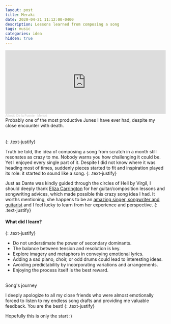 ```yaml
---
layout: post
title: Meraki
date: 2020-04-21 11:12:00-0400
description: Lessons learned from composing a song
tags: music
categories: idea
hidden: true
---
```




<iframe width="100%" height="200" scrolling="no" frameborder="no" allow="autoplay" src="https://w.soundcloud.com/player/?url=https%3A//api.soundcloud.com/tracks/856387372&color=%23ff5500&auto_play=false&hide_related=false&show_comments=true&show_user=true&show_reposts=false&show_teaser=true&visual=true"></iframe><div style="font-size: 10px; color: #cccccc;line-break: anywhere;word-break: normal;overflow: hidden;white-space: nowrap;text-overflow: ellipsis; font-family: Interstate,Lucida Grande,Lucida Sans Unicode,Lucida Sans,Garuda,Verdana,Tahoma,sans-serif;font-weight: 100;"><a href="https://soundcloud.com/alfredo-de-la-fuente512" title="Alfredo De la Fuente" target="_blank" style="color: #cccccc; text-decoration: none;">Alfredo De la Fuente</a> · <a href="https://soundcloud.com/alfredo-de-la-fuente512/meraki" title="Meraki" target="_blank" style="color: #cccccc; text-decoration: none;">Meraki</a></div>

<div class="col three caption">
    Probably one of the most productive Junes I have ever had, despite my close encounter with death.
</div>

<br />
<br />
{: .text-justify}

Truth be told, the idea of composing a song from scratch in a month still resonates as crazy to me. Nobody warns you how challenging it could be. Yet I enjoyed every single part of it. Despite I did not know where it was heading most of times, suddenly pieces started to fit and inspiration played its role: it started to sound like a song.
{: .text-justify}

Just as Dante was kindly guided through the circles of Hell by Virgil, I should deeply thank [Eliza Carrington](https://www.instagram.com/eliza.carrington/) for her guitar/composition lessons and songwriting advices, which made possible this crazy song idea I had. It worths mentioning, she happens to be an [amazing singer, songwriter and guitarist](https://www.youtube.com/channel/UCslUnS2O1EMLiJPeRDXksMQ) and I feel lucky to learn from her experience and perspective. 
{: .text-justify}


#### What did I learn?
{: .text-justify}
- Do not understimate the power of secondary dominants. 
- The balance between tension and resolution is key.
- Explore imagery and metaphors in conveying emotional lyrics.
- Adding a sad piano, choir, or odd drums could lead to interesting ideas.
- Avoiding predictability by incorporating variations and arrangements.
- Enjoying the process itself is the best reward.


<div class="img_row">
    <img class="col one" src="{{ site.baseurl }}/assets/img/MerakiWriting.png" alt="" title="Lyrics" />
    <img class="col one" src="{{ site.baseurl }}/assets/img/LyricsMeraki.png" alt="" title="Chord Progression"/>
    <img class="col one" src="{{ site.baseurl }}/assets/img/MerakiProduction.png" alt="" title="Mixing"/>
</div>
<div class="col three caption">
    Song's journey
</div>


I deeply apologize to all my close friends who were almost emotionally forced to listen to my endless song drafts and providing me valuable feedback. You are the best! 
{: .text-justify}

Hopefully this is only the start :)







